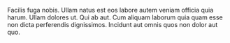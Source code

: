 Facilis fuga nobis. Ullam natus est eos labore autem veniam officia quia harum. Ullam dolores ut. Qui ab aut. Cum aliquam laborum quia quam esse non dicta perferendis dignissimos. Incidunt aut omnis quos non dolor aut quo.